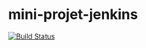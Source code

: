 # mini-projet-jenkins 
[![Build Status](http://192.168.56.5:8080/buildStatus/icon?job=mini-projet-jenkins)](https://d240-88-170-188-78.ngrok-free.app/job/mini-projet-jenkins/)


